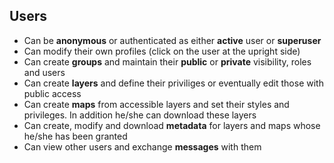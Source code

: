 ## Users

- Can be **anonymous** or authenticated as either **active** user or **superuser**
- Can modify their own profiles (click on the user at the upright side)
- Can create **groups** and maintain their **public** or **private** visibility, roles and users
- Can create **layers** and define their priviliges or eventually edit those with public access
- Can create **maps** from accessible layers and set their styles and privileges. In addition he/she can download these layers
- Can create, modify and download **metadata** for layers and maps whose he/she has been granted
- Can view other users and exchange **messages** with them
